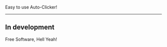 Easy to use Auto-Clicker!

--------------
In development
--------------



Free Software, Hell Yeah!
